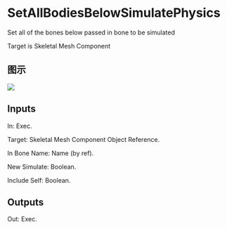 # SetAllBodiesBelowSimulatePhysics

Set all of the bones below passed in bone to be simulated

Target is Skeletal Mesh Component

## 图示

![]($-20221218-20282182.png)

## Inputs

In: Exec.

Target: Skeletal Mesh Component Object Reference.

In Bone Name: Name (by ref).

New Simulate: Boolean.

Include Self: Boolean.  

## Outputs

Out: Exec.

